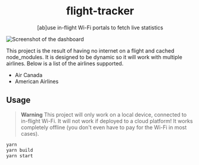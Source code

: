 <h1 align="center">flight-tracker</h1>
<p align="center">[ab]use in-flight Wi-Fi portals to fetch live statistics</p>

![Screenshot of the dashboard](./doc/screenshot.png)

This project is the result of having no internet on a flight and cached node_modules. It is designed to be dynamic so it will work with multiple airlines. Below is a list of the airlines supported.

- Air Canada
- American Airlines

## Usage

> **Warning**
> This project will only work on a local device, connected to in-flight Wi-Fi. It will not work if deployed to a cloud platform! It works completely offline (you don't even have to pay for the Wi-Fi in most cases).

```bash
yarn
yarn build
yarn start
```
